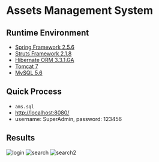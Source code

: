 # Assets Management System

## Runtime Environment
- [Spring Framework 2.5.6](http://projects.spring.io/spring-framework)
- [Struts Framework 2.1.8](http://struts.apache.org)
- [Hibernate ORM 3.3.1.GA](http://hibernate.org/orm)
- [Tomcat 7](http://tomcat.apache.org/)
- [MySQL 5.6](http://www.mysql.com/)

## Quick Process
* `ams.sql`
* [http://localhost:8080/](http://localhost:8080/)
* username: SuperAdmin, password: 123456

## Results
![login](http://www.wailian.work/images/2018/05/09/login.png)
![search](http://www.wailian.work/images/2018/05/09/search.png)
![search2](http://www.wailian.work/images/2018/05/09/search2.png)
